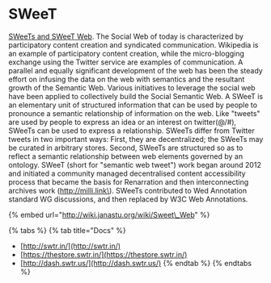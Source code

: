# SWeeT

[SWeeTs and SWeeT Web](http://www.janastu.org/home/index.html#/sweet). The Social Web of today is characterized by participatory content creation and syndicated communication. Wikipedia is an example of participatory content creation, while the micro-blogging exchange using the Twitter service are examples of communication. A parallel and equally significant development of the web has been the steady effort on infusing the data on the web with semantics and the resultant growth of the Semantic Web. Various initiatives to leverage the social web have been applied to collectively build the Social Semantic Web. A SWeeT is an elementary unit of structured information that can be used by people to pronounce a semantic relationship of information on the web. Like "tweets" are used by people to express an idea or an interest on twitter\(@/\#\), SWeeTs can be used to express a relationship. SWeeTs differ from Twitter tweets in two important ways: First, they are decentralized; the SWeeTs may be curated in arbitrary stores. Second, SWeeTs are structured so as to reflect a semantic relationship between web elements governed by an ontology. SWeeT \(short for "semantic web tweet"\) work began around 2012 and initiated a community managed decentralised content accessibility process that became the basis for Renarration and then interconnecting archives work \(http://milli.link\). SWeeTs contributed to Wed Annotation standard WG discussions, and then replaced by W3C Web Annotations.

{% embed url="http://wiki.janastu.org/wiki/Sweet\_Web" %}

{% tabs %}
{% tab title="Docs" %}
* [http://swtr.in/](http://swtr.in/)
* [https://thestore.swtr.in/](https://thestore.swtr.in/)
* [http://dash.swtr.us/](http://dash.swtr.us/)
{% endtab %}
{% endtabs %}

